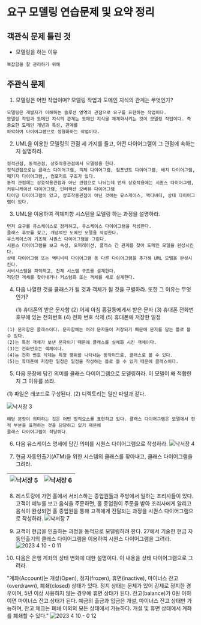 # 요구 모델링 연습문제 및 요약 정리


## 객관식 문제 틀린  것

- 모델링을 하는 이유
```commandline
복잡함을 잘 관리하기 위해
```

## 주관식 문제

1. 모델링은 어떤 작업이며? 모델링 작업과 도메인 지식의 관계는 무엇인가?

```
모델링은 개발자가 이해하는 솔루션 영역의 관점으로 요구를 표현하는 작업이다.
모델링 작업과 도메인 지식의 관계는 도메인 지식을 체계화시키는 것이 모델링 작업이다. 즉 중요한 도메인 개념과 특성, 관계를 
파악하여 다이어그램으로 정형화하는 작업이다. 
```

2. UML을 이용한 모델링의 관점 세 가지를 들고, 어떤 다이어그램이 그 관점에 속하는지 설명하라.

```
정적관점, 동적관점, 상호작용관점에서 모델링을 한다.
정적관점으로는 클래스 다이어그램, 객체 다이어그램, 컴포넌트 다이어그램, 배치 다이어그램, 패키지 다이어그램,, 컴포지트 구조가 있다.
동적 관점에는 상호작용관점과 아닌 관점으로 나뉘는데 먼저 상호작용에는 시퀀스 다이어그램, 커뮤니케이션 다이어그램, 인터랙션 오버뷰 다이어그램
타이밍 다이어그램이 있고, 상호작용관점이 아닌 것에는 유스케이스, 액티비티, 상태 다이어그램이 있다.
```

3. UML을 이용하여 객체지향 시스템을 모델링 하는 과정을 설명하라.

```
먼저 요구를 유스케이스로 정리하고, 유스케이스 다이어그램을 작성한다.
클래스 후보를 찾고, 개념적인 도메인 모델을 작성한다.
유스케이스에 기초해 시퀀스 다이어그램을 그린다.
시퀀스 다이어그램을 보고 속성, 오퍼레이션, 클래스 간 관계를 찾아 도메인 모델을 완성시킨다.
상태 다이어그램 또는 액티비티 다이어그램 등 다른 다이어그램을 추가해 UML 모델을 완성시킨다.
서비시스템을 파악하고, 전체 시스템 구조를 설계한다.
적당한 객체를 찾아내거나 커스텀화 또는 객체를 새로 설계한다.
```

4. 다음 나열한 것을 클래스가 될 것과 객체가 될 것을 구별하라. 또한 그 이유는 무엇인가?

    (1) 휴대폰의 받은 문자함
    (2) 어제 아침 홍길동에게서 받은 문자
    (3) 휴대폰 전화번호부에 있는 전화번호
    (4) 전화 번호 삭제
    (5) 휴대폰에 저장한 일정
```
(1) 문자함은 클래스이다. 문자함에는 여러 문자들이 저장되기 때문에 문자를 담는 틀로 볼 수 있다.
(2)는 특정 객체가 보낸 문자이기 때문에 클래스를 실체화 시킨 객체이다.
(3)는 전화번호는 객체이다. 
(4)는 전화 번호 삭제는 특정 행위를 나타내는 동작이므로, 클래스로 볼 수 있다.
(5)는 휴대폰에 저장한 일정은 일정을 작성하는 틀로 볼 수 있기 때문에 클래스이다.
```

5. 다음 문장에 담긴 의미를 클래스 다이어그램으로 모델링하라. 이 모델이 왜 적합한지 그 이유를 쓰라.

(1) 파일은 레코드로 구성된다.
(2) 디렉토리는 일반 파일과 같다. 

![낙서장 3](https://github.com/minseo2000/db_project/assets/59526414/93483aa0-de86-4045-a232-a6277b2e43cd)


```
해당 문장이 의미하는 것은 어떤 정적요소를 표현하고 있다. 클래스 다이어그램은 모델에서 정적 부분을 표현하는 것을 담당하고 있기 때문에
클래스 다이어그램이 적당하다. 
```

6. 다음 유스케이스 명세에 담긴 의미를 시퀀스 다이어그램으로 작성하라.
![낙서장 4](https://github.com/minseo2000/db_project/assets/59526414/64b333d1-b90f-47d3-93b8-944e82315941)


7. 현금 자동인출기(ATM)을 위한 시스템의 클래스를 찾아내고, 클래스 다이어그램을 그려라.

|![낙서장 5](https://github.com/minseo2000/db_project/assets/59526414/afcfce68-581e-4986-96e4-2b1617c0f773)|![낙서장 6](https://github.com/minseo2000/db_project/assets/59526414/490dbb4d-8efd-4494-b7a4-3f661f4f190d)|
|--|--|

8. 레스토랑에 가면 홀에서 서비스하는 종업원들과 주방에서 일하는 조리사들이 있다. 고객이 메뉴를 보고 음식을 주문하면, 홀 종업원이 주문을 받아 조리사에게 알리고 음식이 완성되면 홀 종업원을 통해 고객에게 전달되는 과정을 시퀀스 다이어그램으로 작성하라.
![낙서장 7](https://github.com/minseo2000/db_project/assets/59526414/ec8fd417-f734-4bf2-8bc2-c1d907cdfa65)


9. 고객이 현금을 인출하는 과정을 동적으로 모델링하려 한다. 27에서 기술한 현금 자동인출기의 클래스 다이어그램을 이용하여 시퀀스 다이어그램을 그려라.
![2023  4  10  - 0 11](https://github.com/minseo2000/db_project/assets/59526414/cf2e9516-b53c-4373-b907-e40687a0f213)

10. 다음은 은행 계좌의 상태 변화에 대한 설명이다. 이 내용을 상태 다이어그램으로 그려라.

"계좌(Account)는 개설(Open), 정지(frozen), 휴면(inactive), 마이너스 잔고(overdrawn), 폐쇄(closed) 상태가 있다. 정지 상태는 문제가 있어 강제로 정지한 경우이며, 5년 이상 사용하지 않는 경우에 휴면 상태가 된다. 잔고(balance)가 0원 이하이면 마이너스 잔고 상태가 된다. 예금의 출금과 입금은 개설, 마이너스 잔고 상태만 가능하며, 잔고 체크는 폐쇄 이외의 모든 상태에서 가능하다. 개설 및 휴면 상태에서 계좌를 폐쇄할 수 있다."
![2023  4  10  - 0 12](https://github.com/minseo2000/db_project/assets/59526414/fde26097-ec1d-4124-96a1-5f91d0d578a9)
